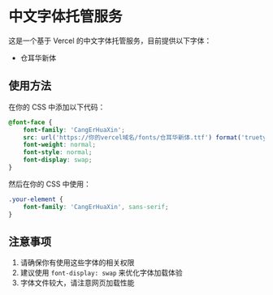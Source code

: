 # 中文字体托管服务

这是一个基于 Vercel 的中文字体托管服务，目前提供以下字体：

- 仓耳华新体

## 使用方法

在你的 CSS 中添加以下代码：

```css
@font-face {
    font-family: 'CangErHuaXin';
    src: url('https://你的vercel域名/fonts/仓耳华新体.ttf') format('truetype');
    font-weight: normal;
    font-style: normal;
    font-display: swap;
}
```

然后在你的 CSS 中使用：

```css
.your-element {
    font-family: 'CangErHuaXin', sans-serif;
}
```

## 注意事项

1. 请确保你有使用这些字体的相关权限
2. 建议使用 `font-display: swap` 来优化字体加载体验
3. 字体文件较大，请注意网页加载性能
